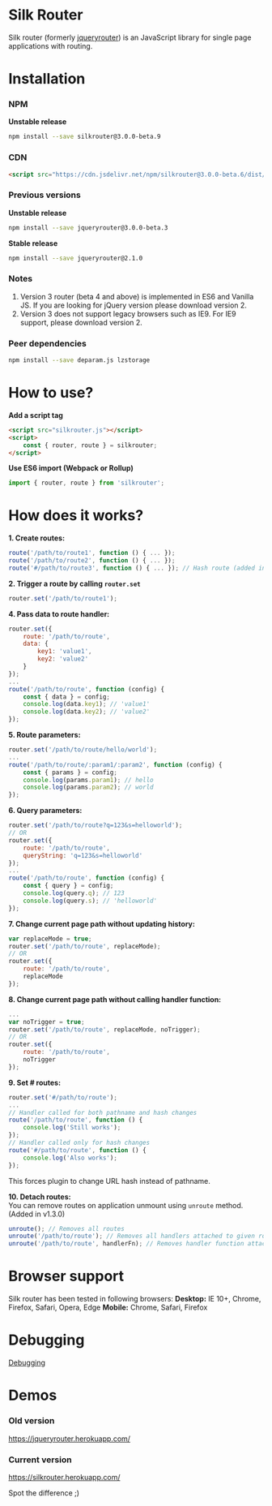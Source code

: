 # Silk Router
Silk router (formerly <a href="https://github.com/scssyworks/silkrouter/tree/feature/ver2">jqueryrouter</a>) is an JavaScript library for single page applications with routing.

# Installation

### NPM
<b>Unstable release</b>
```sh
npm install --save silkrouter@3.0.0-beta.9
```

### CDN
```html
<script src="https://cdn.jsdelivr.net/npm/silkrouter@3.0.0-beta.6/dist/js/silkrouter.min.js"></script>
```

### Previous versions
<b>Unstable release</b>
```sh
npm install --save jqueryrouter@3.0.0-beta.3
```

<b>Stable release</b>
```sh
npm install --save jqueryrouter@2.1.0
```

### Notes
1. Version 3 router (beta 4 and above) is implemented in ES6 and Vanilla JS. If you are looking for jQuery version please download version 2.
2. Version 3 does not support legacy browsers such as IE9. For IE9 support, please download version 2.

### Peer dependencies
```sh
npm install --save deparam.js lzstorage
```

# How to use?

<b>Add a script tag</b><br/>
```html
<script src="silkrouter.js"></script>
<script>
    const { router, route } = silkrouter;
</script>
```

<b>Use ES6 import (Webpack or Rollup)</b><br/>
```js
import { router, route } from 'silkrouter';
```

# How does it works?
<b>1. Create routes:</b><br/>
```js
route('/path/to/route1', function () { ... });
route('/path/to/route2', function () { ... });
route('#/path/to/route3', function () { ... }); // Hash route (added in v3.0.0-beta.5)
```
<b>2. Trigger a route by calling <code>router.set</code></b><br/>
```js
router.set('/path/to/route1');
```

<b>4. Pass data to route handler:</b><br/>
```js
router.set({
    route: '/path/to/route',
    data: {
        key1: 'value1',
        key2: 'value2'
    }
});
...
route('/path/to/route', function (config) {
    const { data } = config;
    console.log(data.key1); // 'value1'
    console.log(data.key2); // 'value2'
});
```
<b>5. Route parameters:</b><br/>
```js
router.set('/path/to/route/hello/world');
...
route('/path/to/route/:param1/:param2', function (config) {
    const { params } = config;
    console.log(params.param1); // hello
    console.log(params.param2); // world
});
```
<b>6. Query parameters:</b><br/>
```js
router.set('/path/to/route?q=123&s=helloworld');
// OR
router.set({
    route: '/path/to/route',
    queryString: 'q=123&s=helloworld'
});
...
route('/path/to/route', function (config) {
    const { query } = config;
    console.log(query.q); // 123
    console.log(query.s); // 'helloworld'
});
```
<b>7. Change current page path without updating history:</b><br/>
```js
var replaceMode = true;
router.set('/path/to/route', replaceMode);
// OR
router.set({
    route: '/path/to/route',
    replaceMode
});
```
<b>8. Change current page path without calling handler function:</b><br/>
```js
...
var noTrigger = true;
router.set('/path/to/route', replaceMode, noTrigger);
// OR
router.set({
    route: '/path/to/route',
    noTrigger
});
```
<b>9. Set \# routes:</b><br/>
```js
router.set('#/path/to/route');
...
// Handler called for both pathname and hash changes
route('/path/to/route', function () {
    console.log('Still works');
});
// Handler called only for hash changes
route('#/path/to/route', function () {
    console.log('Also works');
});
```
This forces plugin to change URL hash instead of pathname.<br/>

<b>10. Detach routes:</b><br/>
You can remove routes on application unmount using ``unroute`` method. (Added in v1.3.0)

```js
unroute(); // Removes all routes
unroute('/path/to/route'); // Removes all handlers attached to given route
unroute('/path/to/route', handlerFn); // Removes handler function attached to the given route
```

# Browser support
Silk router has been tested in following browsers:
<b>Desktop:</b> IE 10+, Chrome, Firefox, Safari, Opera, Edge
<b>Mobile:</b> Chrome, Safari, Firefox

# Debugging
<a href="https://github.com/scssyworks/silkrouter/blob/master/DEBUGGING.md">Debugging</a>

# Demos

### Old version
https://jqueryrouter.herokuapp.com/

### Current version
https://silkrouter.herokuapp.com/

Spot the difference ;)